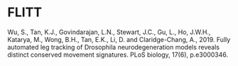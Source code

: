 # FLITT
Wu, S., Tan, K.J., Govindarajan, L.N., Stewart, J.C., Gu, L., Ho, J.W.H., Katarya, M., Wong, B.H., Tan, E.K., Li, D. and Claridge-Chang, A., 2019. Fully automated leg tracking of Drosophila neurodegeneration models reveals distinct conserved movement signatures. PLoS biology, 17(6), p.e3000346.
